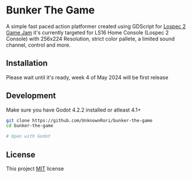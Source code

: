 # Bunker The Game

A simple fast paced action platformer created using GDScript for [Lospec 2 Game Jam](https://itch.io/jam/lospec-jam-2)
it's currently targeted for LS16 Home Console (Lospec 2 Console) with 256x224 Resolution,
strict color pallete, a limited sound channel, control and more.

## Installation

Please wait until it's ready, week 4 of May 2024 will be first release

## Development

Make sure you have Godot 4.2.2 installed or atleast 4.1+

```sh
git clone https://github.com/UnknownRori/bunker-the-game
cd bunker-the-game

# Open with Godot
```

## License

This project [MIT](https://github.com/UnknownRori/bunker-the-game/blob/main/LICENSE) license
